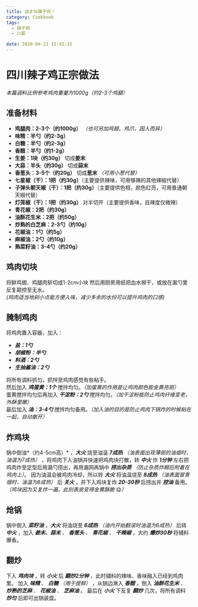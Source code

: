 ```yaml
---
title: 这才叫辣子鸡！
category: Cookbook
tags:
  - 辣子鸡
  - 川菜

date: 2020-04-21 15:43:15
---
```

#	四川辣子鸡正宗做法
*本篇调料比例参考鸡肉重量为1000g（约2-3个鸡腿）*
## **准备材料**
* **鸡腿肉：2-3个（约1000g）** *（也可另加鸡翅、鸡爪，因人而异）*
* **味精：半勺（约2-3g）**
* **白糖：半勺（约2-3g）**
* **香醋：半勺（约1-2g）**
* **生姜：1块（约30g）** 切成**姜末**
* **大蒜：半头（约30g）** 切成**蒜末**
* **香葱头：3-5个（约20g）** 切成**葱末** *（可用小葱代替）*
* **七星椒（干）：1把（约30g）**（主要提供辣味，可用够辣的其他辣椒代替）
* **子弹头朝天椒（干）：1把（约30g）**（主要提供色相，颜色红亮，可用普通朝天椒代替）
* **灯笼椒（干）：1把（约30g）** 对半切开（主要提供香味，且辣度仅微辣）
* **青花椒：2把（约30g）**
* **油酥花生米：2把（约50g）**
* **炒熟的白芝麻：2-3勺（约10g）**
* **花椒油：1勺（约5g）**
* **麻椒油：2勺（约10g）**
* **熟菜籽油：3-4勺（约20g）**

##	**鸡肉切块**
将鲜鸡翅、鸡腿肉斩切成1-2cm小块 然后用厨房用纸把血水擦干，或放在漏勺里反复颠控至无水。<br>*(鸡肉适当地剁小点能方便入味，减少多余的水份可以提升鸡肉的口感)*

##	**腌制鸡肉**
将鸡肉置入容器，加入：
* ***盐：1勺***
* ***胡椒粉：半勺***
* ***料酒：2勺***
* ***生抽酱油：2勺***

将所有调料抓匀，抓拌至鸡肉感觉有些粘手。<br>然后加入 ***鸡蛋黄：1个*** 搅拌均匀。*（加蛋黄的作用是让鸡肉颜色能金黄亮丽）*<br>蛋黄搅拌均匀后再加入 ***干淀粉：2勺*** 搅拌均匀。*（加干淀粉能防止鸡肉纤维变老，外酥里嫩）*<br>最后加入 ***油：3-4勺*** 搅拌均匀备用。*（加入油的目的是防止鸡肉下锅炸的时候粘在一起，自动散开）*

## **炸鸡块**
锅中倒油*（约4-5cm高）* ，***大火*** 烧至油温 ***7成热*** *（油表面出现薄弱的油烟时，油温为7成热）* ，将鸡肉下入油锅并快速把鸡肉块打散，转 ***中火*** 炸 ***1分钟*** 左右把鸡肉炸至定型后用漏勺捞出，再用漏网再锅中 ***捞出杂质*** *（防止杂质炸糊后附着在鸡肉上）*。
因为油温会被鸡肉冷却，所以转 ***大火*** 将油温烧至 ***8成热***  *（油表面冒青烟时，油温为8成热）* 后 ***关火*** ，并下入鸡块复炸 ***20-30秒*** 后捞出并 ***控油*** 备用。*（鸡块因为又复炸一遍，此刻表皮变得金黄酥脆* 😋*）*

## 炝锅
锅中倒入 ***菜籽油*** ，***大火*** 将油烧至 ***6成热*** *（油内开始翻滚时油温为6成热）* 后转 ***中火*** ，加入 ***姜末、蒜末*** 、 ***香葱头*** 、 ***青花椒*** 、 ***干辣椒*** ，大约 ***爆炒30秒*** 将辅料爆香。
## 翻炒
下入 ***鸡肉块*** ，转 ***小火*** 后 ***翻炒2分钟*** ，此时辅料的辣味、香味融入已经到鸡肉里。
加入 ***味精*** 、 ***白糖*** *（用于提鲜）* ，从锅边淋入 ***香醋*** ，倒入 ***油酥花生米*** 、 ***炒熟的芝麻*** 、 ***花椒油*** 、 ***芝麻油*** 。
最后在 ***小火*** 下反复 ***翻炒*** 几次，将所有调料 ***炒匀*** 后即可出锅装盘。